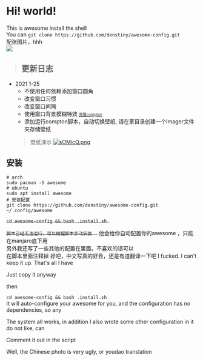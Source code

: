 # Hi! world!
This is awesome install the shell       
You can `git clone https://github.com/denstiny/awesome-config.git`      
配张图片，hhh       
![](https://i.bmp.ovh/imgs/2020/05/fce9611a63c196ee.png)

> ## 更新日志  <br>  
* 2021 1-25  
	* 不使用任何依赖添加窗口圆角
	* 改变窗口习惯
	* 改变窗口间隔
	* 使用窗口背景模糊特效 <u><font size=1>克隆[compton](https://github.com/denstiny/compton)</font></u>
	* 添加运行compton脚本，自动切换壁纸, 请在家目录创建一个Imager文件夹存储壁纸
	> 壁纸演示
	[![sOMicQ.png](https://s3.ax1x.com/2021/01/25/sOMicQ.png)](https://s3.ax1x.com/2021/01/25/sOMicQ.png)

## 安装
```shell
# arch 
sudo pacman -S awesome
# ubuntu
sudo apt install awesome
# 安装配置
git clone https://github.com/denstiny/awesome-config.git ~/.config/awesome
```
~~` cd awesome-config && bash .install.sh  `~~  

~~`
脚本已经无法运行，可以根据脚本手动安装  
`~~ 
他会给你自动配置你的awesome ，只能在manjaro底下用           
另外我还写了一些其他的配置在里面。不喜欢的话可以  
在脚本里面注释掉
好吧，中文写真的好丑，还是有道翻译一下吧
I fucked. I can't keep it up. That's all I have

Just copy it anyway

then


`cd awesome-config && bash .install.sh `  
It will auto-configure your awesome for you, and the configuration has no dependencies, so any

The system all works, in addition I also wrote some other configuration in it do not like, can

Comment it out in the script

Well, the Chinese photo is very ugly, or youdao translation 

